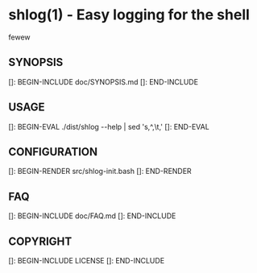 # shlog(1) - Easy logging for the shell

fewew

## SYNOPSIS

[]: BEGIN-INCLUDE doc/SYNOPSIS.md
[]: END-INCLUDE

## USAGE

[]: BEGIN-EVAL ./dist/shlog --help | sed 's,^,\t,'
[]: END-EVAL

## CONFIGURATION

[]: BEGIN-RENDER src/shlog-init.bash
[]: END-RENDER

## FAQ

[]: BEGIN-INCLUDE doc/FAQ.md
[]: END-INCLUDE

## COPYRIGHT

[]: BEGIN-INCLUDE LICENSE
[]: END-INCLUDE
